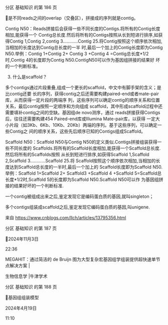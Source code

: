 分区 基础知识 的第 186 页

是不同reads之间的overlap（交叠区），拼接成的序列就是contig。

Contig N50：Reads拼接后会获得一些不同长度的Contigs.将所有的Contig长度相加,能获得一个
Contig总长度.然后将所有的Contigs按照从长到短进行排序,如获得Contig 1,Contig 2,contig
3...………Contig 25.将Contig按照这个顺序依次相加,当相加的长度达到Contig总长度的一半
时,最后一个加上的Contig长度即为Contig N50.举例：Contig 1+Contig 2+ Contig 3 +Contig 4
=Contig总长度*1/2时,Contig 4的长度即为Contig N50.ContigN50可以作为基因组拼接的结果好
坏的一个判断标准。

3. 什么是scaffold？

多个contigs通过片段重叠,组成一个更长的scaffold，中文中有脚手架的含义；是比contig还要
长的序列，获得contig之后还需要构建paired-end或者mate-pair库，从而获得一定片段的两端序
列，这些序列可以确定contig的顺序关系和位置关系，最后contig按照一定顺序和方向组成
scaffold，其中形成scaffold过程中还需要填补contig之间的空缺。基因组de novo测序，通过
reads拼接获得Contigs后，往往还需要构建454 Paired-end库或Illumina Mate-pair库，以获得
一定大小片段（如3Kb、6Kb、10Kb、20Kb）两端的序列。基于这些序列，可以确定一些Contig之
间的顺序关系，这些先后顺序已知的Contigs组成Scaffold。

Scaffold N50：Scaffold N50与Contig N50的定义类似.Contigs拼接组装获得一些不同长度的
Scaffolds.将所有的Scaffold长度相加,能获得一个Scaffold总长度.然后将所有的Scaffolds按照
从长到短进行排序,如获得Scaffold 1,Scaffold 2,Scaffold 3...………Scaffold 25.将
Scaffold按照这个顺序依次相加,当相加的长度达到Scaffold总长度的一半时,最后一个加上的
Scaffold长度即为Scaffold N50.举例：Scaffold 1+Scaffold 2+ Scaffold3 +Scaffold 4
+Scaffold 5=Scaffold总长度*1/2时,Scaffold 5的长度即为Scaffold N50.Scaffold N50可以作
为基因组拼接的结果好坏的一个判断标准.

一个contig被组成出来之后,鉴定发现它是编码蛋白质的基因,就叫singleton；

多个contigs组装成scaffold之后,鉴定发现它编码蛋白质的基因,叫unigene.

来自 <https://www.cnblogs.com/llch/articles/13795356.html>

分区 基础知识 的第 187 页

2024年11月3日

22:36

MEGAHIT：通过简洁的 de Bruijn 图为大型复杂宏基因组学组装提供超快速单节点解决方案 |

生物信息学 |牛津学术

分区 基础知识 的第 188 页

基因组组装模型

2024年4月19日

11:10